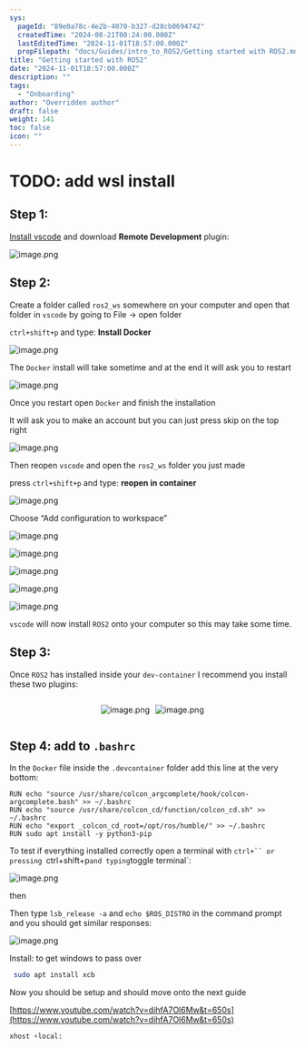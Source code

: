 ```yaml
---
sys:
  pageId: "89e0a78c-4e2b-4070-b327-d28cb0694742"
  createdTime: "2024-08-21T00:24:00.000Z"
  lastEditedTime: "2024-11-01T18:57:00.000Z"
  propFilepath: "docs/Guides/intro_to_ROS2/Getting started with ROS2.md"
title: "Getting started with ROS2"
date: "2024-11-01T18:57:00.000Z"
description: ""
tags:
  - "Onboarding"
author: "Overridden author"
draft: false
weight: 141
toc: false
icon: ""
---
```


# TODO: add wsl install

## Step 1:

[Install vscode](https://code.visualstudio.com/download) and download **Remote Development** plugin:

![image.png](https://prod-files-secure.s3.us-west-2.amazonaws.com/d518164a-d88e-44d1-a4ee-3adb3bd8bce0/efb52993-1881-4a40-b95e-6f020334f022/image.png?X-Amz-Algorithm=AWS4-HMAC-SHA256&X-Amz-Content-Sha256=UNSIGNED-PAYLOAD&X-Amz-Credential=ASIAZI2LB466QORNBU36%2F20250315%2Fus-west-2%2Fs3%2Faws4_request&X-Amz-Date=20250315T220118Z&X-Amz-Expires=3600&X-Amz-Security-Token=IQoJb3JpZ2luX2VjEMb%2F%2F%2F%2F%2F%2F%2F%2F%2F%2FwEaCXVzLXdlc3QtMiJHMEUCIF5bElyG2NPW6JmV843uORfpQUvX4ojia74Yh5YeY%2BjTAiEAnSc0Poz3GLxfgOIrXF5z%2FMoBfKau3DaTwHG9yIkspzIq%2FwMIHxAAGgw2Mzc0MjMxODM4MDUiDHdEBC81pqnZCdmf6CrcA5ZOfLgkw6r21NZBmFwW4HfWj07FsUf0tYgqFJvtwv0woYxYGaCCrVkdQAm1UNesQvaAy5rZsjAluKTAfowm6ul6cDkKGTMyAYIcQH9Czww9ZlaScA1qdGRZNsVk83tIMAtuG51hLgn4w9n0OZO6nA36v94dwRVUFVAIr2t2svDhqsj7L5VQw2STIr2SQKEgO%2FP2uLofcl4IZVAiBNRXmxMDwD72E3kEG3%2FEi7Lk1o9YhlZ93IJKaMRpFpw65MDBuOnowx%2FwezwJKxUQrzec6f24ZbRJVFXholbwZ8LIQJ%2BJflDHv7dPdYqNxtLF6RA44aIPGhIm5u7oX1Px6U6ZLUaKjSwGgqQomgf3GUtVdBtvZDUB5vZJChd3xncGPnPWPcPu7akhYcEnhafD3jVEtTbxjOchdI4Kd%2BhDZOOYlEUEjmWgEwkRyz4XT8fh8C5GiNKqfb9sCBJzL5EsPkFS8YVR38%2BHeAQeZnMT91%2B8NgPwJKrDHUegqzE6hpKVm4RNGXMQFragc4OEHceWHyYQt5sog8GlRUmqAwDZoBX6CPnC5r46O4HrAHmaVfdUnxyWnKCxwG4CarGmVoUJYwclwcR6Asq3Fp58NHdgAVO%2BnXqBladBdgU7uC796HOWMNzi174GOqUB%2FbMNq89r3KdX3kQAe6xnsrucVp2LEteqhjuNRuJ%2BsQEpYxHRTmeZZfUXFOZ1tHJsYlLNnpgLmnf41WVdf7UPKtZWCjvJomcIlIoVKLT75Jg8reaNSh4umuCPRK7%2FjTaa%2BmNDY2i%2BfaYAZXYGY0QS9yheWjuVuHn88t6gEJzwMxEAAGbPvZCVbY6fvUS%2BaMeUJ64Hakzsre6CegATOO1TWNQdvmzq&X-Amz-Signature=f93bc8d2c6f54df1fdaf2fb2b493bf908aa596f8b96be14f278bc00cf0c038b7&X-Amz-SignedHeaders=host&x-id=GetObject)

## Step 2:

Create a folder called `ros2_ws` somewhere on your computer and open that folder in `vscode` by going to File → open folder 

`ctrl+shift+p` and type: **Install Docker**

![image.png](https://prod-files-secure.s3.us-west-2.amazonaws.com/d518164a-d88e-44d1-a4ee-3adb3bd8bce0/2269dc0e-1cd5-47ff-bceb-c04ad9b2eab0/image.png?X-Amz-Algorithm=AWS4-HMAC-SHA256&X-Amz-Content-Sha256=UNSIGNED-PAYLOAD&X-Amz-Credential=ASIAZI2LB466QORNBU36%2F20250315%2Fus-west-2%2Fs3%2Faws4_request&X-Amz-Date=20250315T220118Z&X-Amz-Expires=3600&X-Amz-Security-Token=IQoJb3JpZ2luX2VjEMb%2F%2F%2F%2F%2F%2F%2F%2F%2F%2FwEaCXVzLXdlc3QtMiJHMEUCIF5bElyG2NPW6JmV843uORfpQUvX4ojia74Yh5YeY%2BjTAiEAnSc0Poz3GLxfgOIrXF5z%2FMoBfKau3DaTwHG9yIkspzIq%2FwMIHxAAGgw2Mzc0MjMxODM4MDUiDHdEBC81pqnZCdmf6CrcA5ZOfLgkw6r21NZBmFwW4HfWj07FsUf0tYgqFJvtwv0woYxYGaCCrVkdQAm1UNesQvaAy5rZsjAluKTAfowm6ul6cDkKGTMyAYIcQH9Czww9ZlaScA1qdGRZNsVk83tIMAtuG51hLgn4w9n0OZO6nA36v94dwRVUFVAIr2t2svDhqsj7L5VQw2STIr2SQKEgO%2FP2uLofcl4IZVAiBNRXmxMDwD72E3kEG3%2FEi7Lk1o9YhlZ93IJKaMRpFpw65MDBuOnowx%2FwezwJKxUQrzec6f24ZbRJVFXholbwZ8LIQJ%2BJflDHv7dPdYqNxtLF6RA44aIPGhIm5u7oX1Px6U6ZLUaKjSwGgqQomgf3GUtVdBtvZDUB5vZJChd3xncGPnPWPcPu7akhYcEnhafD3jVEtTbxjOchdI4Kd%2BhDZOOYlEUEjmWgEwkRyz4XT8fh8C5GiNKqfb9sCBJzL5EsPkFS8YVR38%2BHeAQeZnMT91%2B8NgPwJKrDHUegqzE6hpKVm4RNGXMQFragc4OEHceWHyYQt5sog8GlRUmqAwDZoBX6CPnC5r46O4HrAHmaVfdUnxyWnKCxwG4CarGmVoUJYwclwcR6Asq3Fp58NHdgAVO%2BnXqBladBdgU7uC796HOWMNzi174GOqUB%2FbMNq89r3KdX3kQAe6xnsrucVp2LEteqhjuNRuJ%2BsQEpYxHRTmeZZfUXFOZ1tHJsYlLNnpgLmnf41WVdf7UPKtZWCjvJomcIlIoVKLT75Jg8reaNSh4umuCPRK7%2FjTaa%2BmNDY2i%2BfaYAZXYGY0QS9yheWjuVuHn88t6gEJzwMxEAAGbPvZCVbY6fvUS%2BaMeUJ64Hakzsre6CegATOO1TWNQdvmzq&X-Amz-Signature=75e4e1e2ec58c224a9b714e4246aa677a231f629c16f437977a97b8af9702943&X-Amz-SignedHeaders=host&x-id=GetObject)

The `Docker` install will take sometime and at the end it will ask you to restart

![image.png](https://prod-files-secure.s3.us-west-2.amazonaws.com/d518164a-d88e-44d1-a4ee-3adb3bd8bce0/ed233f78-be33-4b1f-b89c-9c346c0e961e/image.png?X-Amz-Algorithm=AWS4-HMAC-SHA256&X-Amz-Content-Sha256=UNSIGNED-PAYLOAD&X-Amz-Credential=ASIAZI2LB466QORNBU36%2F20250315%2Fus-west-2%2Fs3%2Faws4_request&X-Amz-Date=20250315T220118Z&X-Amz-Expires=3600&X-Amz-Security-Token=IQoJb3JpZ2luX2VjEMb%2F%2F%2F%2F%2F%2F%2F%2F%2F%2FwEaCXVzLXdlc3QtMiJHMEUCIF5bElyG2NPW6JmV843uORfpQUvX4ojia74Yh5YeY%2BjTAiEAnSc0Poz3GLxfgOIrXF5z%2FMoBfKau3DaTwHG9yIkspzIq%2FwMIHxAAGgw2Mzc0MjMxODM4MDUiDHdEBC81pqnZCdmf6CrcA5ZOfLgkw6r21NZBmFwW4HfWj07FsUf0tYgqFJvtwv0woYxYGaCCrVkdQAm1UNesQvaAy5rZsjAluKTAfowm6ul6cDkKGTMyAYIcQH9Czww9ZlaScA1qdGRZNsVk83tIMAtuG51hLgn4w9n0OZO6nA36v94dwRVUFVAIr2t2svDhqsj7L5VQw2STIr2SQKEgO%2FP2uLofcl4IZVAiBNRXmxMDwD72E3kEG3%2FEi7Lk1o9YhlZ93IJKaMRpFpw65MDBuOnowx%2FwezwJKxUQrzec6f24ZbRJVFXholbwZ8LIQJ%2BJflDHv7dPdYqNxtLF6RA44aIPGhIm5u7oX1Px6U6ZLUaKjSwGgqQomgf3GUtVdBtvZDUB5vZJChd3xncGPnPWPcPu7akhYcEnhafD3jVEtTbxjOchdI4Kd%2BhDZOOYlEUEjmWgEwkRyz4XT8fh8C5GiNKqfb9sCBJzL5EsPkFS8YVR38%2BHeAQeZnMT91%2B8NgPwJKrDHUegqzE6hpKVm4RNGXMQFragc4OEHceWHyYQt5sog8GlRUmqAwDZoBX6CPnC5r46O4HrAHmaVfdUnxyWnKCxwG4CarGmVoUJYwclwcR6Asq3Fp58NHdgAVO%2BnXqBladBdgU7uC796HOWMNzi174GOqUB%2FbMNq89r3KdX3kQAe6xnsrucVp2LEteqhjuNRuJ%2BsQEpYxHRTmeZZfUXFOZ1tHJsYlLNnpgLmnf41WVdf7UPKtZWCjvJomcIlIoVKLT75Jg8reaNSh4umuCPRK7%2FjTaa%2BmNDY2i%2BfaYAZXYGY0QS9yheWjuVuHn88t6gEJzwMxEAAGbPvZCVbY6fvUS%2BaMeUJ64Hakzsre6CegATOO1TWNQdvmzq&X-Amz-Signature=a509c131e8ce7e83d632646ec741ffd7eb04342a3824dced1505b08a93851daf&X-Amz-SignedHeaders=host&x-id=GetObject)

Once you restart open `Docker` and finish the installation

It will ask you to make an account but you can just press skip on the top right

![image.png](https://prod-files-secure.s3.us-west-2.amazonaws.com/d518164a-d88e-44d1-a4ee-3adb3bd8bce0/21010ad9-1659-4fd9-9f59-9932a09b2a3d/image.png?X-Amz-Algorithm=AWS4-HMAC-SHA256&X-Amz-Content-Sha256=UNSIGNED-PAYLOAD&X-Amz-Credential=ASIAZI2LB466QORNBU36%2F20250315%2Fus-west-2%2Fs3%2Faws4_request&X-Amz-Date=20250315T220118Z&X-Amz-Expires=3600&X-Amz-Security-Token=IQoJb3JpZ2luX2VjEMb%2F%2F%2F%2F%2F%2F%2F%2F%2F%2FwEaCXVzLXdlc3QtMiJHMEUCIF5bElyG2NPW6JmV843uORfpQUvX4ojia74Yh5YeY%2BjTAiEAnSc0Poz3GLxfgOIrXF5z%2FMoBfKau3DaTwHG9yIkspzIq%2FwMIHxAAGgw2Mzc0MjMxODM4MDUiDHdEBC81pqnZCdmf6CrcA5ZOfLgkw6r21NZBmFwW4HfWj07FsUf0tYgqFJvtwv0woYxYGaCCrVkdQAm1UNesQvaAy5rZsjAluKTAfowm6ul6cDkKGTMyAYIcQH9Czww9ZlaScA1qdGRZNsVk83tIMAtuG51hLgn4w9n0OZO6nA36v94dwRVUFVAIr2t2svDhqsj7L5VQw2STIr2SQKEgO%2FP2uLofcl4IZVAiBNRXmxMDwD72E3kEG3%2FEi7Lk1o9YhlZ93IJKaMRpFpw65MDBuOnowx%2FwezwJKxUQrzec6f24ZbRJVFXholbwZ8LIQJ%2BJflDHv7dPdYqNxtLF6RA44aIPGhIm5u7oX1Px6U6ZLUaKjSwGgqQomgf3GUtVdBtvZDUB5vZJChd3xncGPnPWPcPu7akhYcEnhafD3jVEtTbxjOchdI4Kd%2BhDZOOYlEUEjmWgEwkRyz4XT8fh8C5GiNKqfb9sCBJzL5EsPkFS8YVR38%2BHeAQeZnMT91%2B8NgPwJKrDHUegqzE6hpKVm4RNGXMQFragc4OEHceWHyYQt5sog8GlRUmqAwDZoBX6CPnC5r46O4HrAHmaVfdUnxyWnKCxwG4CarGmVoUJYwclwcR6Asq3Fp58NHdgAVO%2BnXqBladBdgU7uC796HOWMNzi174GOqUB%2FbMNq89r3KdX3kQAe6xnsrucVp2LEteqhjuNRuJ%2BsQEpYxHRTmeZZfUXFOZ1tHJsYlLNnpgLmnf41WVdf7UPKtZWCjvJomcIlIoVKLT75Jg8reaNSh4umuCPRK7%2FjTaa%2BmNDY2i%2BfaYAZXYGY0QS9yheWjuVuHn88t6gEJzwMxEAAGbPvZCVbY6fvUS%2BaMeUJ64Hakzsre6CegATOO1TWNQdvmzq&X-Amz-Signature=80807b19a90fe9baf8fa9e5b38be2ee85259d87543b1408c208defcd8f8f13d4&X-Amz-SignedHeaders=host&x-id=GetObject)

Then reopen `vscode` and open the `ros2_ws` folder you just made

press `ctrl+shift+p` and type: **reopen in container**

![image.png](https://prod-files-secure.s3.us-west-2.amazonaws.com/d518164a-d88e-44d1-a4ee-3adb3bd8bce0/4e93b8c2-41ad-488c-8095-c74205196118/image.png?X-Amz-Algorithm=AWS4-HMAC-SHA256&X-Amz-Content-Sha256=UNSIGNED-PAYLOAD&X-Amz-Credential=ASIAZI2LB466QORNBU36%2F20250315%2Fus-west-2%2Fs3%2Faws4_request&X-Amz-Date=20250315T220118Z&X-Amz-Expires=3600&X-Amz-Security-Token=IQoJb3JpZ2luX2VjEMb%2F%2F%2F%2F%2F%2F%2F%2F%2F%2FwEaCXVzLXdlc3QtMiJHMEUCIF5bElyG2NPW6JmV843uORfpQUvX4ojia74Yh5YeY%2BjTAiEAnSc0Poz3GLxfgOIrXF5z%2FMoBfKau3DaTwHG9yIkspzIq%2FwMIHxAAGgw2Mzc0MjMxODM4MDUiDHdEBC81pqnZCdmf6CrcA5ZOfLgkw6r21NZBmFwW4HfWj07FsUf0tYgqFJvtwv0woYxYGaCCrVkdQAm1UNesQvaAy5rZsjAluKTAfowm6ul6cDkKGTMyAYIcQH9Czww9ZlaScA1qdGRZNsVk83tIMAtuG51hLgn4w9n0OZO6nA36v94dwRVUFVAIr2t2svDhqsj7L5VQw2STIr2SQKEgO%2FP2uLofcl4IZVAiBNRXmxMDwD72E3kEG3%2FEi7Lk1o9YhlZ93IJKaMRpFpw65MDBuOnowx%2FwezwJKxUQrzec6f24ZbRJVFXholbwZ8LIQJ%2BJflDHv7dPdYqNxtLF6RA44aIPGhIm5u7oX1Px6U6ZLUaKjSwGgqQomgf3GUtVdBtvZDUB5vZJChd3xncGPnPWPcPu7akhYcEnhafD3jVEtTbxjOchdI4Kd%2BhDZOOYlEUEjmWgEwkRyz4XT8fh8C5GiNKqfb9sCBJzL5EsPkFS8YVR38%2BHeAQeZnMT91%2B8NgPwJKrDHUegqzE6hpKVm4RNGXMQFragc4OEHceWHyYQt5sog8GlRUmqAwDZoBX6CPnC5r46O4HrAHmaVfdUnxyWnKCxwG4CarGmVoUJYwclwcR6Asq3Fp58NHdgAVO%2BnXqBladBdgU7uC796HOWMNzi174GOqUB%2FbMNq89r3KdX3kQAe6xnsrucVp2LEteqhjuNRuJ%2BsQEpYxHRTmeZZfUXFOZ1tHJsYlLNnpgLmnf41WVdf7UPKtZWCjvJomcIlIoVKLT75Jg8reaNSh4umuCPRK7%2FjTaa%2BmNDY2i%2BfaYAZXYGY0QS9yheWjuVuHn88t6gEJzwMxEAAGbPvZCVbY6fvUS%2BaMeUJ64Hakzsre6CegATOO1TWNQdvmzq&X-Amz-Signature=ee3a44f6c55b1a8d002f8d8e94ea99f998975ac54cb5415418c6e8b778f4e564&X-Amz-SignedHeaders=host&x-id=GetObject)

Choose “Add configuration to workspace”

![image.png](https://prod-files-secure.s3.us-west-2.amazonaws.com/d518164a-d88e-44d1-a4ee-3adb3bd8bce0/9560b282-5060-4989-ba37-97e7b2c22476/image.png?X-Amz-Algorithm=AWS4-HMAC-SHA256&X-Amz-Content-Sha256=UNSIGNED-PAYLOAD&X-Amz-Credential=ASIAZI2LB466QORNBU36%2F20250315%2Fus-west-2%2Fs3%2Faws4_request&X-Amz-Date=20250315T220118Z&X-Amz-Expires=3600&X-Amz-Security-Token=IQoJb3JpZ2luX2VjEMb%2F%2F%2F%2F%2F%2F%2F%2F%2F%2FwEaCXVzLXdlc3QtMiJHMEUCIF5bElyG2NPW6JmV843uORfpQUvX4ojia74Yh5YeY%2BjTAiEAnSc0Poz3GLxfgOIrXF5z%2FMoBfKau3DaTwHG9yIkspzIq%2FwMIHxAAGgw2Mzc0MjMxODM4MDUiDHdEBC81pqnZCdmf6CrcA5ZOfLgkw6r21NZBmFwW4HfWj07FsUf0tYgqFJvtwv0woYxYGaCCrVkdQAm1UNesQvaAy5rZsjAluKTAfowm6ul6cDkKGTMyAYIcQH9Czww9ZlaScA1qdGRZNsVk83tIMAtuG51hLgn4w9n0OZO6nA36v94dwRVUFVAIr2t2svDhqsj7L5VQw2STIr2SQKEgO%2FP2uLofcl4IZVAiBNRXmxMDwD72E3kEG3%2FEi7Lk1o9YhlZ93IJKaMRpFpw65MDBuOnowx%2FwezwJKxUQrzec6f24ZbRJVFXholbwZ8LIQJ%2BJflDHv7dPdYqNxtLF6RA44aIPGhIm5u7oX1Px6U6ZLUaKjSwGgqQomgf3GUtVdBtvZDUB5vZJChd3xncGPnPWPcPu7akhYcEnhafD3jVEtTbxjOchdI4Kd%2BhDZOOYlEUEjmWgEwkRyz4XT8fh8C5GiNKqfb9sCBJzL5EsPkFS8YVR38%2BHeAQeZnMT91%2B8NgPwJKrDHUegqzE6hpKVm4RNGXMQFragc4OEHceWHyYQt5sog8GlRUmqAwDZoBX6CPnC5r46O4HrAHmaVfdUnxyWnKCxwG4CarGmVoUJYwclwcR6Asq3Fp58NHdgAVO%2BnXqBladBdgU7uC796HOWMNzi174GOqUB%2FbMNq89r3KdX3kQAe6xnsrucVp2LEteqhjuNRuJ%2BsQEpYxHRTmeZZfUXFOZ1tHJsYlLNnpgLmnf41WVdf7UPKtZWCjvJomcIlIoVKLT75Jg8reaNSh4umuCPRK7%2FjTaa%2BmNDY2i%2BfaYAZXYGY0QS9yheWjuVuHn88t6gEJzwMxEAAGbPvZCVbY6fvUS%2BaMeUJ64Hakzsre6CegATOO1TWNQdvmzq&X-Amz-Signature=c0832718360b74c4214a1f364e07ac23333a7d05d1250d0d21a1cd6b3f330f1e&X-Amz-SignedHeaders=host&x-id=GetObject)

![image.png](https://prod-files-secure.s3.us-west-2.amazonaws.com/d518164a-d88e-44d1-a4ee-3adb3bd8bce0/2ee63f81-886b-48e8-a553-dc6e5eac99e4/image.png?X-Amz-Algorithm=AWS4-HMAC-SHA256&X-Amz-Content-Sha256=UNSIGNED-PAYLOAD&X-Amz-Credential=ASIAZI2LB466QORNBU36%2F20250315%2Fus-west-2%2Fs3%2Faws4_request&X-Amz-Date=20250315T220118Z&X-Amz-Expires=3600&X-Amz-Security-Token=IQoJb3JpZ2luX2VjEMb%2F%2F%2F%2F%2F%2F%2F%2F%2F%2FwEaCXVzLXdlc3QtMiJHMEUCIF5bElyG2NPW6JmV843uORfpQUvX4ojia74Yh5YeY%2BjTAiEAnSc0Poz3GLxfgOIrXF5z%2FMoBfKau3DaTwHG9yIkspzIq%2FwMIHxAAGgw2Mzc0MjMxODM4MDUiDHdEBC81pqnZCdmf6CrcA5ZOfLgkw6r21NZBmFwW4HfWj07FsUf0tYgqFJvtwv0woYxYGaCCrVkdQAm1UNesQvaAy5rZsjAluKTAfowm6ul6cDkKGTMyAYIcQH9Czww9ZlaScA1qdGRZNsVk83tIMAtuG51hLgn4w9n0OZO6nA36v94dwRVUFVAIr2t2svDhqsj7L5VQw2STIr2SQKEgO%2FP2uLofcl4IZVAiBNRXmxMDwD72E3kEG3%2FEi7Lk1o9YhlZ93IJKaMRpFpw65MDBuOnowx%2FwezwJKxUQrzec6f24ZbRJVFXholbwZ8LIQJ%2BJflDHv7dPdYqNxtLF6RA44aIPGhIm5u7oX1Px6U6ZLUaKjSwGgqQomgf3GUtVdBtvZDUB5vZJChd3xncGPnPWPcPu7akhYcEnhafD3jVEtTbxjOchdI4Kd%2BhDZOOYlEUEjmWgEwkRyz4XT8fh8C5GiNKqfb9sCBJzL5EsPkFS8YVR38%2BHeAQeZnMT91%2B8NgPwJKrDHUegqzE6hpKVm4RNGXMQFragc4OEHceWHyYQt5sog8GlRUmqAwDZoBX6CPnC5r46O4HrAHmaVfdUnxyWnKCxwG4CarGmVoUJYwclwcR6Asq3Fp58NHdgAVO%2BnXqBladBdgU7uC796HOWMNzi174GOqUB%2FbMNq89r3KdX3kQAe6xnsrucVp2LEteqhjuNRuJ%2BsQEpYxHRTmeZZfUXFOZ1tHJsYlLNnpgLmnf41WVdf7UPKtZWCjvJomcIlIoVKLT75Jg8reaNSh4umuCPRK7%2FjTaa%2BmNDY2i%2BfaYAZXYGY0QS9yheWjuVuHn88t6gEJzwMxEAAGbPvZCVbY6fvUS%2BaMeUJ64Hakzsre6CegATOO1TWNQdvmzq&X-Amz-Signature=1f66a95d9ab8bca27740a0c80bdba997856c1ad5ea7e518aa1443739decee522&X-Amz-SignedHeaders=host&x-id=GetObject)

![image.png](https://prod-files-secure.s3.us-west-2.amazonaws.com/d518164a-d88e-44d1-a4ee-3adb3bd8bce0/ae1580b2-b048-407e-aed9-b584224a7a04/image.png?X-Amz-Algorithm=AWS4-HMAC-SHA256&X-Amz-Content-Sha256=UNSIGNED-PAYLOAD&X-Amz-Credential=ASIAZI2LB466QORNBU36%2F20250315%2Fus-west-2%2Fs3%2Faws4_request&X-Amz-Date=20250315T220118Z&X-Amz-Expires=3600&X-Amz-Security-Token=IQoJb3JpZ2luX2VjEMb%2F%2F%2F%2F%2F%2F%2F%2F%2F%2FwEaCXVzLXdlc3QtMiJHMEUCIF5bElyG2NPW6JmV843uORfpQUvX4ojia74Yh5YeY%2BjTAiEAnSc0Poz3GLxfgOIrXF5z%2FMoBfKau3DaTwHG9yIkspzIq%2FwMIHxAAGgw2Mzc0MjMxODM4MDUiDHdEBC81pqnZCdmf6CrcA5ZOfLgkw6r21NZBmFwW4HfWj07FsUf0tYgqFJvtwv0woYxYGaCCrVkdQAm1UNesQvaAy5rZsjAluKTAfowm6ul6cDkKGTMyAYIcQH9Czww9ZlaScA1qdGRZNsVk83tIMAtuG51hLgn4w9n0OZO6nA36v94dwRVUFVAIr2t2svDhqsj7L5VQw2STIr2SQKEgO%2FP2uLofcl4IZVAiBNRXmxMDwD72E3kEG3%2FEi7Lk1o9YhlZ93IJKaMRpFpw65MDBuOnowx%2FwezwJKxUQrzec6f24ZbRJVFXholbwZ8LIQJ%2BJflDHv7dPdYqNxtLF6RA44aIPGhIm5u7oX1Px6U6ZLUaKjSwGgqQomgf3GUtVdBtvZDUB5vZJChd3xncGPnPWPcPu7akhYcEnhafD3jVEtTbxjOchdI4Kd%2BhDZOOYlEUEjmWgEwkRyz4XT8fh8C5GiNKqfb9sCBJzL5EsPkFS8YVR38%2BHeAQeZnMT91%2B8NgPwJKrDHUegqzE6hpKVm4RNGXMQFragc4OEHceWHyYQt5sog8GlRUmqAwDZoBX6CPnC5r46O4HrAHmaVfdUnxyWnKCxwG4CarGmVoUJYwclwcR6Asq3Fp58NHdgAVO%2BnXqBladBdgU7uC796HOWMNzi174GOqUB%2FbMNq89r3KdX3kQAe6xnsrucVp2LEteqhjuNRuJ%2BsQEpYxHRTmeZZfUXFOZ1tHJsYlLNnpgLmnf41WVdf7UPKtZWCjvJomcIlIoVKLT75Jg8reaNSh4umuCPRK7%2FjTaa%2BmNDY2i%2BfaYAZXYGY0QS9yheWjuVuHn88t6gEJzwMxEAAGbPvZCVbY6fvUS%2BaMeUJ64Hakzsre6CegATOO1TWNQdvmzq&X-Amz-Signature=6b1064bb0e7e7f2a97270b9e74873c2cd51d1da0bed14d0e68ddd16e15fca468&X-Amz-SignedHeaders=host&x-id=GetObject)

![image.png](https://prod-files-secure.s3.us-west-2.amazonaws.com/d518164a-d88e-44d1-a4ee-3adb3bd8bce0/53255b28-f75e-430f-b9e3-c0ac8577e42b/image.png?X-Amz-Algorithm=AWS4-HMAC-SHA256&X-Amz-Content-Sha256=UNSIGNED-PAYLOAD&X-Amz-Credential=ASIAZI2LB466QORNBU36%2F20250315%2Fus-west-2%2Fs3%2Faws4_request&X-Amz-Date=20250315T220118Z&X-Amz-Expires=3600&X-Amz-Security-Token=IQoJb3JpZ2luX2VjEMb%2F%2F%2F%2F%2F%2F%2F%2F%2F%2FwEaCXVzLXdlc3QtMiJHMEUCIF5bElyG2NPW6JmV843uORfpQUvX4ojia74Yh5YeY%2BjTAiEAnSc0Poz3GLxfgOIrXF5z%2FMoBfKau3DaTwHG9yIkspzIq%2FwMIHxAAGgw2Mzc0MjMxODM4MDUiDHdEBC81pqnZCdmf6CrcA5ZOfLgkw6r21NZBmFwW4HfWj07FsUf0tYgqFJvtwv0woYxYGaCCrVkdQAm1UNesQvaAy5rZsjAluKTAfowm6ul6cDkKGTMyAYIcQH9Czww9ZlaScA1qdGRZNsVk83tIMAtuG51hLgn4w9n0OZO6nA36v94dwRVUFVAIr2t2svDhqsj7L5VQw2STIr2SQKEgO%2FP2uLofcl4IZVAiBNRXmxMDwD72E3kEG3%2FEi7Lk1o9YhlZ93IJKaMRpFpw65MDBuOnowx%2FwezwJKxUQrzec6f24ZbRJVFXholbwZ8LIQJ%2BJflDHv7dPdYqNxtLF6RA44aIPGhIm5u7oX1Px6U6ZLUaKjSwGgqQomgf3GUtVdBtvZDUB5vZJChd3xncGPnPWPcPu7akhYcEnhafD3jVEtTbxjOchdI4Kd%2BhDZOOYlEUEjmWgEwkRyz4XT8fh8C5GiNKqfb9sCBJzL5EsPkFS8YVR38%2BHeAQeZnMT91%2B8NgPwJKrDHUegqzE6hpKVm4RNGXMQFragc4OEHceWHyYQt5sog8GlRUmqAwDZoBX6CPnC5r46O4HrAHmaVfdUnxyWnKCxwG4CarGmVoUJYwclwcR6Asq3Fp58NHdgAVO%2BnXqBladBdgU7uC796HOWMNzi174GOqUB%2FbMNq89r3KdX3kQAe6xnsrucVp2LEteqhjuNRuJ%2BsQEpYxHRTmeZZfUXFOZ1tHJsYlLNnpgLmnf41WVdf7UPKtZWCjvJomcIlIoVKLT75Jg8reaNSh4umuCPRK7%2FjTaa%2BmNDY2i%2BfaYAZXYGY0QS9yheWjuVuHn88t6gEJzwMxEAAGbPvZCVbY6fvUS%2BaMeUJ64Hakzsre6CegATOO1TWNQdvmzq&X-Amz-Signature=e5f3eff5df381c12f95043ef163845b72cc6b4448ab7d8c6fa0545443803c13c&X-Amz-SignedHeaders=host&x-id=GetObject)

![image.png](https://prod-files-secure.s3.us-west-2.amazonaws.com/d518164a-d88e-44d1-a4ee-3adb3bd8bce0/7c562767-5af9-4ffb-97d1-327bcdf4ee00/image.png?X-Amz-Algorithm=AWS4-HMAC-SHA256&X-Amz-Content-Sha256=UNSIGNED-PAYLOAD&X-Amz-Credential=ASIAZI2LB466QORNBU36%2F20250315%2Fus-west-2%2Fs3%2Faws4_request&X-Amz-Date=20250315T220118Z&X-Amz-Expires=3600&X-Amz-Security-Token=IQoJb3JpZ2luX2VjEMb%2F%2F%2F%2F%2F%2F%2F%2F%2F%2FwEaCXVzLXdlc3QtMiJHMEUCIF5bElyG2NPW6JmV843uORfpQUvX4ojia74Yh5YeY%2BjTAiEAnSc0Poz3GLxfgOIrXF5z%2FMoBfKau3DaTwHG9yIkspzIq%2FwMIHxAAGgw2Mzc0MjMxODM4MDUiDHdEBC81pqnZCdmf6CrcA5ZOfLgkw6r21NZBmFwW4HfWj07FsUf0tYgqFJvtwv0woYxYGaCCrVkdQAm1UNesQvaAy5rZsjAluKTAfowm6ul6cDkKGTMyAYIcQH9Czww9ZlaScA1qdGRZNsVk83tIMAtuG51hLgn4w9n0OZO6nA36v94dwRVUFVAIr2t2svDhqsj7L5VQw2STIr2SQKEgO%2FP2uLofcl4IZVAiBNRXmxMDwD72E3kEG3%2FEi7Lk1o9YhlZ93IJKaMRpFpw65MDBuOnowx%2FwezwJKxUQrzec6f24ZbRJVFXholbwZ8LIQJ%2BJflDHv7dPdYqNxtLF6RA44aIPGhIm5u7oX1Px6U6ZLUaKjSwGgqQomgf3GUtVdBtvZDUB5vZJChd3xncGPnPWPcPu7akhYcEnhafD3jVEtTbxjOchdI4Kd%2BhDZOOYlEUEjmWgEwkRyz4XT8fh8C5GiNKqfb9sCBJzL5EsPkFS8YVR38%2BHeAQeZnMT91%2B8NgPwJKrDHUegqzE6hpKVm4RNGXMQFragc4OEHceWHyYQt5sog8GlRUmqAwDZoBX6CPnC5r46O4HrAHmaVfdUnxyWnKCxwG4CarGmVoUJYwclwcR6Asq3Fp58NHdgAVO%2BnXqBladBdgU7uC796HOWMNzi174GOqUB%2FbMNq89r3KdX3kQAe6xnsrucVp2LEteqhjuNRuJ%2BsQEpYxHRTmeZZfUXFOZ1tHJsYlLNnpgLmnf41WVdf7UPKtZWCjvJomcIlIoVKLT75Jg8reaNSh4umuCPRK7%2FjTaa%2BmNDY2i%2BfaYAZXYGY0QS9yheWjuVuHn88t6gEJzwMxEAAGbPvZCVbY6fvUS%2BaMeUJ64Hakzsre6CegATOO1TWNQdvmzq&X-Amz-Signature=9fb9dd8a7d5356f53b784ec63fbc38f3026464263eae321fb4513e4863162f44&X-Amz-SignedHeaders=host&x-id=GetObject)

`vscode` will now install `ROS2` onto your computer so this may take some time.

## Step 3:

Once `ROS2` has installed inside your `dev-container` I recommend you install these two plugins:

<div style="display: flex;flex-direction: row; column-gap:10px; max-width: 630px;justify-content: center;">
<div>

![image.png](https://prod-files-secure.s3.us-west-2.amazonaws.com/d518164a-d88e-44d1-a4ee-3adb3bd8bce0/3fc3d550-5a54-4ba1-ba6b-faa01cdb7369/image.png?X-Amz-Algorithm=AWS4-HMAC-SHA256&X-Amz-Content-Sha256=UNSIGNED-PAYLOAD&X-Amz-Credential=ASIAZI2LB4663GOLZ6UP%2F20250315%2Fus-west-2%2Fs3%2Faws4_request&X-Amz-Date=20250315T220119Z&X-Amz-Expires=3600&X-Amz-Security-Token=IQoJb3JpZ2luX2VjEMb%2F%2F%2F%2F%2F%2F%2F%2F%2F%2FwEaCXVzLXdlc3QtMiJGMEQCIC7d3sNmF44kg1dpXAulSY%2BKkniMag6mU7EjB9ITFduMAiATX37q%2FrUAPE%2BLOUcH7gxRLvOWkFHRRautRD%2Bym34csCr%2FAwgfEAAaDDYzNzQyMzE4MzgwNSIMOlTEa5H9El5WADs%2BKtwD%2BQ%2F2LFojKZ%2B88sa7%2BRiqboK4yyRzzRMeWLEszI9sJl3WwfeLuEVQBxo43uluKcgXp%2FkXQ9Ev4eROK3hQExmuPoNWVFGc%2BvDMqIv%2FK8Eed4JmJU3O1ZeNSnR%2BoD%2Fb83w%2ByUKJR%2BcpHrankTz2lGa1Cd4oeFaKm3WBmTmnfoJgcVvvzBQnctV3jdS80JVF%2BiHhb%2BZ2I224cPtr%2BNiOjSS68ewXUOHBWRGAxD19%2FtY95QZHC2Dejsp5ZagFOO3KUr9Qk6DSGP8uAysB9NFGFZNPOatM%2FxZmstY7rn%2FEDRBzTEbhnHgE35k3G63RLEIee6k9M8%2F28zuf2MhgGD4fg7V9bEKqs6WzJ4bUd7mhRmxGJp91DnIl5R9Mpsr%2FFh73Hii46lOIXGGCbt58tZXF2Lsu4131cM6b2dimD12E04DgCfnRAh%2F4PV580McpzJmCKMCNW%2FXqv8pgFXQeEdLcnlKzHF5cgNvnEEH3VHwPvAo20VBPhPL%2Blef0zZoQzk9BBbZfnOsOIsowMWGKwZxl%2BcTmGqr%2FJ1caLTp3kUq0mLk5CdYL4eSXAFhR9%2FhqYtlv6fKGMLY7dHtaDKwwnW71A6B0LUScQU8koUpRDkC1zfhOL8TnDhI8fgJDfQLQfcEwzOPXvgY6pgFeo%2BUrCJPUQq6E%2FmU58DQX4E01Rwvo4C2mZpTvvya0bJx4t6F6GyaQI78Wua0pvEce2DPI32GHGQ0YqcHrVYYYoy1NA%2BYIOSZnb%2Bx1UZVZPwOoontiMTrBp6OQ8PNOiPLwdLDPCqzDIm6pmSCUH4DYNpW9MgbphEqRJuS1apyfXhmho26sZyEm6kedTWSYP2iFGViTZoJkjwKLG7mAsPCbFVzecWBJ&X-Amz-Signature=dd9acf4613e657eca5cb7177e30c1bafdfc99d65d5574f10ce3e8714fa5eefba&X-Amz-SignedHeaders=host&x-id=GetObject)

</div>
<div>

![image.png](https://prod-files-secure.s3.us-west-2.amazonaws.com/d518164a-d88e-44d1-a4ee-3adb3bd8bce0/d994cc66-13c2-4093-a5a3-f84cf4601a82/image.png?X-Amz-Algorithm=AWS4-HMAC-SHA256&X-Amz-Content-Sha256=UNSIGNED-PAYLOAD&X-Amz-Credential=ASIAZI2LB4664FN3ZKHY%2F20250315%2Fus-west-2%2Fs3%2Faws4_request&X-Amz-Date=20250315T220120Z&X-Amz-Expires=3600&X-Amz-Security-Token=IQoJb3JpZ2luX2VjEMb%2F%2F%2F%2F%2F%2F%2F%2F%2F%2FwEaCXVzLXdlc3QtMiJHMEUCIBmP5QuHzGvlYRFzgWKqr5Z71oXsmToISIsayyjJ05z3AiEAoEFu9Si0ohRtH%2F6c3MmzjTJQk2C4IUp1L%2FQmvJj5gasq%2FwMIHxAAGgw2Mzc0MjMxODM4MDUiDDAo%2BeRs86xxhKywtircA9BLyz0f0k%2Bhq8ssmi7Yc%2Fm5vZTiPhGfyQ4uwb96MM8DIxmlYYEdRg8t8nYhfPfunADSzO8YRK8UQVtKzBNDJhGSSoUrvb%2FhHZbxeczEXMhuZHRf%2Fxy41WeXSQTqZmmd1QJyWqnLnZ8YoaEsT5uVQk9XAwpL9Co6v1F7feGOtsE7KIi8CJJZhwpe%2Bdz7aC4o%2Bx679JELX0m%2FFLhmZOHfOeIkJI5wfx8zMkzTOZco4WcrzhfWkVsVQDPYKYVO7QjXpwT63jFeRwE5RG4rLZFymHWxPcuxAHJsw%2BBClilTm%2B1w1brMHMtGi6MpkAwDazmnxY5QlpzYvTHe6MYEZlpx2RyHNcCGjDqi97j8oFmRjyaznADwZOm6G5PyGauYGEcqsCB32FgPitcZKDCaRrWnEhbclKLD%2F4A6OHf3YBHTFSbQvOdynY2IodaFZKD4lGNrfElVeyhl1pMc6LlC1kaUmilSgmIrPmxjlmg4fCWm41hg1iouD9tirnMKFfR07ltw%2FvwpZUuA4903o3y9UTNBJyPAfeeK%2FnFitgkQNXBjZzfe%2FTNr0chivwtU6oH74FgPToPGZ1TAZVwdspEHdbGmcjDx1Cs%2BusFT25bKaRArbwEhAuNyvE6KYuPjPutNMMPi174GOqUBRWdwMW7Xg%2BY7m%2Bwhz%2BVFQAJ69CHGokzPKxRmRfKL6e2Q67OyKERv0VK0Cvw1FQ4rO32GThaLGCykP%2B56A8B9jh63GR6VQotNC%2FrhaoEo4RaLncUlznu0wgm0zd7awnRXoeDF2uDSbE3afMTcRPYM19lMRPQ%2ByAbj622y%2BHPrzv4tLnggXdZzucTQCEFKS4MKBjDaFNSq7IVfhwAK3C3IUdYKvvEo&X-Amz-Signature=50caf440ceda76a6d338793db8539caf183f44b90ed16a2634b7dd75c8a207a7&X-Amz-SignedHeaders=host&x-id=GetObject)

</div>
</div>

## Step 4: add to `.bashrc`

In the `Docker` file inside the `.devcontainer` folder add this line at the very bottom: 

```docker
RUN echo "source /usr/share/colcon_argcomplete/hook/colcon-argcomplete.bash" >> ~/.bashrc
RUN echo "source /usr/share/colcon_cd/function/colcon_cd.sh" >> ~/.bashrc
RUN echo "export _colcon_cd_root=/opt/ros/humble/" >> ~/.bashrc
RUN sudo apt install -y python3-pip 
```

To test if everything installed correctly open a terminal with `ctrl+`` or pressing `ctrl+shift+p` and typing `toggle terminal`:

![image.png](https://prod-files-secure.s3.us-west-2.amazonaws.com/d518164a-d88e-44d1-a4ee-3adb3bd8bce0/6a4943d8-b04e-4c02-9a58-775f3384d1a5/image.png?X-Amz-Algorithm=AWS4-HMAC-SHA256&X-Amz-Content-Sha256=UNSIGNED-PAYLOAD&X-Amz-Credential=ASIAZI2LB466QORNBU36%2F20250315%2Fus-west-2%2Fs3%2Faws4_request&X-Amz-Date=20250315T220118Z&X-Amz-Expires=3600&X-Amz-Security-Token=IQoJb3JpZ2luX2VjEMb%2F%2F%2F%2F%2F%2F%2F%2F%2F%2FwEaCXVzLXdlc3QtMiJHMEUCIF5bElyG2NPW6JmV843uORfpQUvX4ojia74Yh5YeY%2BjTAiEAnSc0Poz3GLxfgOIrXF5z%2FMoBfKau3DaTwHG9yIkspzIq%2FwMIHxAAGgw2Mzc0MjMxODM4MDUiDHdEBC81pqnZCdmf6CrcA5ZOfLgkw6r21NZBmFwW4HfWj07FsUf0tYgqFJvtwv0woYxYGaCCrVkdQAm1UNesQvaAy5rZsjAluKTAfowm6ul6cDkKGTMyAYIcQH9Czww9ZlaScA1qdGRZNsVk83tIMAtuG51hLgn4w9n0OZO6nA36v94dwRVUFVAIr2t2svDhqsj7L5VQw2STIr2SQKEgO%2FP2uLofcl4IZVAiBNRXmxMDwD72E3kEG3%2FEi7Lk1o9YhlZ93IJKaMRpFpw65MDBuOnowx%2FwezwJKxUQrzec6f24ZbRJVFXholbwZ8LIQJ%2BJflDHv7dPdYqNxtLF6RA44aIPGhIm5u7oX1Px6U6ZLUaKjSwGgqQomgf3GUtVdBtvZDUB5vZJChd3xncGPnPWPcPu7akhYcEnhafD3jVEtTbxjOchdI4Kd%2BhDZOOYlEUEjmWgEwkRyz4XT8fh8C5GiNKqfb9sCBJzL5EsPkFS8YVR38%2BHeAQeZnMT91%2B8NgPwJKrDHUegqzE6hpKVm4RNGXMQFragc4OEHceWHyYQt5sog8GlRUmqAwDZoBX6CPnC5r46O4HrAHmaVfdUnxyWnKCxwG4CarGmVoUJYwclwcR6Asq3Fp58NHdgAVO%2BnXqBladBdgU7uC796HOWMNzi174GOqUB%2FbMNq89r3KdX3kQAe6xnsrucVp2LEteqhjuNRuJ%2BsQEpYxHRTmeZZfUXFOZ1tHJsYlLNnpgLmnf41WVdf7UPKtZWCjvJomcIlIoVKLT75Jg8reaNSh4umuCPRK7%2FjTaa%2BmNDY2i%2BfaYAZXYGY0QS9yheWjuVuHn88t6gEJzwMxEAAGbPvZCVbY6fvUS%2BaMeUJ64Hakzsre6CegATOO1TWNQdvmzq&X-Amz-Signature=052729af7b42678c60aab42fd4921f9e9558b1d426d08251e384161c9e2d6836&X-Amz-SignedHeaders=host&x-id=GetObject)

then 

Then type `lsb_release -a` and `echo $ROS_DISTRO` in the command prompt and you should get similar responses:

![image.png](https://prod-files-secure.s3.us-west-2.amazonaws.com/d518164a-d88e-44d1-a4ee-3adb3bd8bce0/3e635dec-a805-4e85-8b9e-d000e5b71a4e/image.png?X-Amz-Algorithm=AWS4-HMAC-SHA256&X-Amz-Content-Sha256=UNSIGNED-PAYLOAD&X-Amz-Credential=ASIAZI2LB466QORNBU36%2F20250315%2Fus-west-2%2Fs3%2Faws4_request&X-Amz-Date=20250315T220118Z&X-Amz-Expires=3600&X-Amz-Security-Token=IQoJb3JpZ2luX2VjEMb%2F%2F%2F%2F%2F%2F%2F%2F%2F%2FwEaCXVzLXdlc3QtMiJHMEUCIF5bElyG2NPW6JmV843uORfpQUvX4ojia74Yh5YeY%2BjTAiEAnSc0Poz3GLxfgOIrXF5z%2FMoBfKau3DaTwHG9yIkspzIq%2FwMIHxAAGgw2Mzc0MjMxODM4MDUiDHdEBC81pqnZCdmf6CrcA5ZOfLgkw6r21NZBmFwW4HfWj07FsUf0tYgqFJvtwv0woYxYGaCCrVkdQAm1UNesQvaAy5rZsjAluKTAfowm6ul6cDkKGTMyAYIcQH9Czww9ZlaScA1qdGRZNsVk83tIMAtuG51hLgn4w9n0OZO6nA36v94dwRVUFVAIr2t2svDhqsj7L5VQw2STIr2SQKEgO%2FP2uLofcl4IZVAiBNRXmxMDwD72E3kEG3%2FEi7Lk1o9YhlZ93IJKaMRpFpw65MDBuOnowx%2FwezwJKxUQrzec6f24ZbRJVFXholbwZ8LIQJ%2BJflDHv7dPdYqNxtLF6RA44aIPGhIm5u7oX1Px6U6ZLUaKjSwGgqQomgf3GUtVdBtvZDUB5vZJChd3xncGPnPWPcPu7akhYcEnhafD3jVEtTbxjOchdI4Kd%2BhDZOOYlEUEjmWgEwkRyz4XT8fh8C5GiNKqfb9sCBJzL5EsPkFS8YVR38%2BHeAQeZnMT91%2B8NgPwJKrDHUegqzE6hpKVm4RNGXMQFragc4OEHceWHyYQt5sog8GlRUmqAwDZoBX6CPnC5r46O4HrAHmaVfdUnxyWnKCxwG4CarGmVoUJYwclwcR6Asq3Fp58NHdgAVO%2BnXqBladBdgU7uC796HOWMNzi174GOqUB%2FbMNq89r3KdX3kQAe6xnsrucVp2LEteqhjuNRuJ%2BsQEpYxHRTmeZZfUXFOZ1tHJsYlLNnpgLmnf41WVdf7UPKtZWCjvJomcIlIoVKLT75Jg8reaNSh4umuCPRK7%2FjTaa%2BmNDY2i%2BfaYAZXYGY0QS9yheWjuVuHn88t6gEJzwMxEAAGbPvZCVbY6fvUS%2BaMeUJ64Hakzsre6CegATOO1TWNQdvmzq&X-Amz-Signature=b22009e154402f6c0190ee70ba38c3b04dcbb3fe8e02fe6bb0c566b49b3d0c7c&X-Amz-SignedHeaders=host&x-id=GetObject)

Install:  to get windows to pass over

```bash
 sudo apt install xcb
```

Now you should be setup and should move onto the next guide 

[https://www.youtube.com/watch?v=dihfA7Ol6Mw&t=650s](https://www.youtube.com/watch?v=dihfA7Ol6Mw&t=650s)

```python
xhost +local:
```
